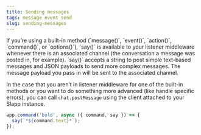 ```yaml
---
title: Sending messages
tags: message event send
slug: sending-messages
---
```


<div class="section_content">
If you’re using a built-in method (`message()`, `event()`, `action()`, `command()`, or `options()`), `say()` is available to your listener middleware whenever there is an associated channel (the conversation a message was posted in, for example). `say()` accepts a string to post simple text-based messages and JSON payloads to send more complex messages. The message payload you pass in will be sent to the associated channel.

In the case that you aren’t in listener middleware for one of the built-in methods or you want to do something more advanced (like handle specific errors), you can call `chat.postMessage` using the client attached to your Slapp instance.
</div>

```javascript
app.command('bold', async ({ command, say }) => {
  say(`*${command.text}*`);
});
```
